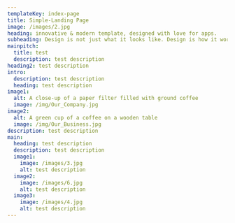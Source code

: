 ```yaml
---
templateKey: index-page
title: Simple-Landing Page
image: /images/2.jpg
heading: innovative & modern template, designed with love for apps.
subheading: Design is not just what it looks like. Design is how it works.
mainpitch:
  title: test
  description: test description
heading2: test description
intro:
  description: test description
  heading: test description
image1:
  alt: A close-up of a paper filter filled with ground coffee
  image: /img/Our_Company.jpg
image2:
  alt: A green cup of a coffee on a wooden table
  image: /img/Our_Business.jpg
description: test description
main:
  heading: test description
  description: test description
  image1:
    image: /images/3.jpg
    alt: test description
  image2:
    image: /images/6.jpg
    alt: test description
  image3:
    image: /images/4.jpg
    alt: test description
---
```

